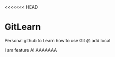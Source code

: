 <<<<<<< HEAD
# GitLearn
Personal github to Learn how to use Git
@
add local


I am feature A!
AAAAAAA

